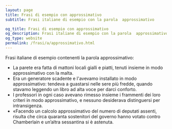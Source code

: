 ```yaml
---
layout: page
title: Frasi di esempio con approssimativo 
subtitle: Frasi italiane di esempio con la parola  approssimativo

og_title: Frasi di esempio con approssimativo 
og_description: Frasi italiane di esempio con la parola  approssimativo
og_type: website
permalink: /frasi/a/approssimativo.html
---
```


Frasi italiane di esempio contenenti la parola approssimativo:


- La parete era fatta di mattoni locali gialli e piatti, tenuti insieme in modo approssimativo con la malta.
- Era un generatore scadente e l'avevamo installato in modo approssimativo: tendeva a guastarsi nelle sere più fredde, quando stavamo leggendo un libro ad alta voce per darci conforto.
- I professori in ogni caso avevano rimesso insieme i frammenti dei loro criteri in modo approssimativo, e nessuno desiderava distinguersi per intransigenza.
- «Facendo un calcolo approssimativo del numero di deputati assenti, risulta che circa quaranta sostenitori del governo hanno votato contro Chamberlain e un’altra sessantina si è astenuta.
